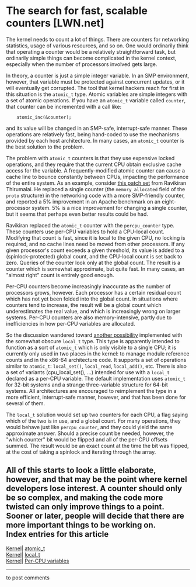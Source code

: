 # The search for fast, scalable counters [LWN.net]

The kernel needs to count a lot of things. There are counters for networking statistics, usage of various resources, and so on. One would ordinarily think that operating a counter would be a relatively straightforward task, but ordinarily simple things can become complicated in the kernel context, especially when the number of processors involved gets large. 

In theory, a counter is just a simple integer variable. In an SMP environment, however, that variable must be protected against concurrent updates, or it will eventually get corrupted. The tool that kernel hackers reach for first in this situation is the `atomic_t` type. Atomic variables are simple integers with a set of atomic operations. If you have an `atomic_t` variable called `counter`, that counter can be incremented with a call like: 
    
    
        atomic_inc(&counter);
    

and its value will be changed in an SMP-safe, interrupt-safe manner. These operations are relatively fast, being hand-coded to use the mechanisms provided by each host architecture. In many cases, an `atomic_t` counter is the best solution to the problem. 

The problem with `atomic_t` counters is that they use expensive locked operations, and they require that the current CPU obtain exclusive cache access for the variable. A frequently-modified atomic counter can cause a cache line to bounce constantly between CPUs, impacting the performance of the entire system. As an example, consider [this patch set](http://lwn.net/Articles/169763/) from Ravikiran Thirumalai. He replaced a single counter (the `memory_allocated` field of the `proto` structure) in the networking code with a more SMP-friendly counter, and reported a 5% improvement in an Apache benchmark on an eight-processor system. 5% is a nice improvement for changing a single counter, but it seems that perhaps even better results could be had. 

Ravikiran replaced the `atomic_t` counter with the `percpu_counter` type. These counters use per-CPU variables to hold a CPU-local count. Modifying that count is fast, since it is local to the given CPU, no locking is required, and no cache lines need be moved from other processors. If any given processor's count exceeds a given threshold, its value is added to a (spinlock-protected) global count, and the CPU-local count is set back to zero. Queries of the counter look only at the global count. The result is a counter which is somewhat approximate, but quite fast. In many cases, an "almost right" count is entirely good enough. 

Per-CPU counters become increasingly inaccurate as the number of processors grows, however. Each processor has a certain residual count which has not yet been folded into the global count. In situations where counters tend to increase, the result will be a global count which underestimates the real value, and which is increasingly wrong on larger systems. Per-CPU counters are also memory-intensive, partly due to inefficiencies in how per-CPU variables are allocated. 

So the discussion wandered toward [another possibility](/Articles/170050/) implemented with the somewhat obscure `local_t` type. This type is apparently intended to function as a sort of `atomic_t` which is only visible to a single CPU; it is currently only used in two places in the kernel: to manage module reference counts and in the x86-64 architecture code. It supports a set of operations similar to `atomic_t`: `local_set()`, `local_read`, `local_add()`, etc. There is also a set of variants (cpu_local_set(), ...) intended for use with a `local_t` declared as a per-CPU variable. The default implementation uses `atomic_t` for 32-bit systems and a strange three-variable structure for 64-bit systems. All architectures are encouraged to reimplement the type in a more efficient, interrupt-safe manner, however, and that has been done for several of them. 

The `local_t` solution would set up two counters for each CPU, a flag saying which of the two is in use, and a global count. For many operations, they would behave just like `percpu_counter`, and they could yield the same approximate answer. Should a precise count be needed, however, the "which counter" bit would be flipped and all of the per-CPU offsets summed. The result would be an exact count at the time the bit was flipped, at the cost of taking a spinlock and iterating through the array. 

All of this starts to look a little elaborate, however, and that may be the point where kernel developers lose interest. A counter should only be so complex, and making the code more twisted can only improve things to a point. Sooner or later, people will decide that there are more important things to be working on.  
Index entries for this article  
---  
[Kernel](/Kernel/Index)| [atomic_t](/Kernel/Index#atomic_t)  
[Kernel](/Kernel/Index)| [local_t](/Kernel/Index#local_t)  
[Kernel](/Kernel/Index)| [Per-CPU variables](/Kernel/Index#Per-CPU_variables)  
  


* * *

to post comments 
